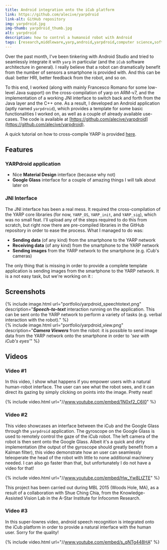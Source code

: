 ```yaml
---
title: Android integration onto the iCub platform
link: https://github.com/alecive/yarpdroid
link-alt: GitHub repository
img: yarpdroid.jpg
img-thumb: yarpdroid_thumb.jpg
alt: yarpdroid
description: how to control a humanoid robot with Android
tags: [research,middleware,yarp,android,yarpdroid,computer science,software development,ndk,android studio,robotics,icub,mobile development,google glass]
---
```


Over the past month, I've been tinkering with Android Studio and tried to seamlessly integrate it with `yarp` in particular (and the `iCub` software architecture in general). I really believe that a robot can dramatically benefit from the number of sensors a smartphone is provided with. And this can be dual: better HRI, better feedback from the robot, and so on.

To this end, I worked (along with mainly Francesco Romano for some low-level Java support) on the cross-compilation of yarp on ARM-v7, and the implementation of a working JNI interface to switch back and forth from the Java layer and the C++ one. As a result, I developed an Android application (aptly named `yarpdroid`), which provides a template for some basic functionalities I worked on, as well as a couple of already available use-cases. The code is available at [https://github.com/alecive/yarpdroid](https://github.com/alecive/yarpdroid).

A quick tutorial on how to cross-compile YARP is provided [here](http://alecive.github.io/blog/2015/08/31/YARP-Cross-Compilation/).

## Features

### YARPdroid application

 * Nice **Material Design** interface (because why not)
 * **Google Glass** interface for a couple of amazing things I will talk about later on

### JNI Interface

The JNI interface has been a real mess. It required the cross-compilation of the YARP core libraries (for now, `YARP_OS`, `YARP_init`, and `YARP_sig`), which was no small feat. I'll upload any of the steps required to do this from scratch, but right now there are pre-compiled libraries in the GitHub repository in order to ease the process. What I managed to do was:

 * **Sending data** (of any kind) from the smartphone to the YARP network
 * **Receiving data** (of any kind) from the smartphone to the YARP network
 * **Sending images** from the YARP network to the smartphone (e.g. iCub's cameras)

The only thing that is missing in order to provide a complete template application is sending images from the smartphone to the YARP network. It is a not easy task, but we're working on it :

## Screenshots

<div class="row">
  <div class="col-md-6 col-print-6">
    {% include image.html url="portfolio/yarpdroid_speechtotext.png" description="<b><i>Speech-to-text</i></b> interaction running on the application. This can be sent onto the YARP network to perform a variety of tasks (e.g. verbal interaction with the robot)." %}
  </div>
  <div class="col-md-6 col-print-6">
    {% include image.html url="portfolio/yarpdroid_view.png" description="<b><i>Camera Viewers</i></b> from the robot: it is possible to send image data from the YARP network onto the smartphone in order to <i>'see with iCub's eyes'</i>" %}
  </div>
</div>


## Videos

### Video #1

In this video, I show what happens if you empower users with a natural human-robot interface. The user can see what the robot sees, and it can direct its gazing by simply clicking on points into the image. Pretty neat!

{% include video.html url="//www.youtube.com/embed/1N0xf2_C6I0" %}

### Video #2

This video showcases an interface between the iCub and the Google Glass through the `yarpdroid` application. The gyroscope on the Google Glass is used to remotely control the gaze of the iCub robot. The left camera of the robot is then sent onto the Google Glass. Albeit it's a quick and dirty implementation (the output of the gyroscope should greatly benefit from a Kalman filter), this video demonstrate how an user can seamlessly teleoperate the head of the robot with little to none additional machinery needed. I can also go faster than that, but unfortunately I do not have a video for that!

{% include video.html url="//www.youtube.com/embed/Hw_Yw8LtZTE" %}

This project has been carried out during MBL 2015 (Woods Hole, MA), as a result of a collaboration with Shue Ching Chia, from the Knowledge-Assisted Vision Lab in the A-Star Institute for Infocomm Research.

### Video #3

In this super-lowres video, android speech recognition is integrated onto the iCub platform in order to provide a natural interface with the human user. Sorry for the quality!

{% include video.html url="//www.youtube.com/embed/s_qNTg448HA" %}
